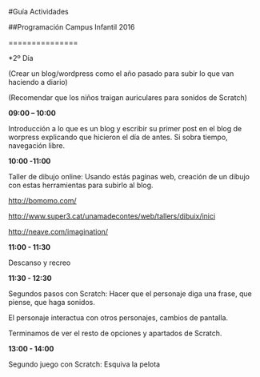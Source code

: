 #Guía Actividades

##Programación Campus Infantil 2016

===============

*2º Día 

(Crear un blog/wordpress como el año pasado para subir lo que van haciendo a diario)

(Recomendar que los niños traigan auriculares para sonidos de Scratch)

**09:00 – 10:00**

Introducción a lo que es un blog y escribir su primer post en el blog de worpress explicando que hicieron el día de antes. Si sobra tiempo, navegación libre.

**10:00 -11:00**

Taller de dibujo online: Usando estás paginas web, creación de un dibujo con estas herramientas para subirlo al blog.

http://bomomo.com/

http://www.super3.cat/unamadecontes/web/tallers/dibuix/inici

http://neave.com/imagination/

**11:00 - 11:30**

Descanso y recreo

**11:30 - 12:30**

Segundos pasos con Scratch: Hacer que el personaje diga una frase, que piense, que haga sonidos. 

El personaje interactua con otros personajes, cambios de pantalla.

Terminamos de ver el resto de opciones y apartados de Scratch.


**13:00 - 14:00**

Segundo juego con Scratch: Esquiva la pelota 
